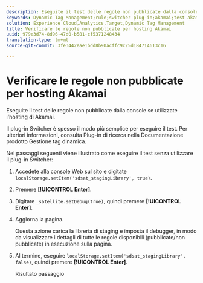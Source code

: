 ```yaml
---
description: Eseguite il test delle regole non pubblicate dalla console se utilizzate l'hosting di Akamai.
keywords: Dynamic Tag Management;rule;switcher plug-in;akamai;test akamai;unpublished rules;test unpublished rules;debug rule
solution: Experience Cloud,Analytics,Target,Dynamic Tag Management
title: Verificare le regole non pubblicate per hosting Akamai
uuid: 979e3d74-8d96-47d0-b581-cf5371248434
translation-type: tm+mt
source-git-commit: 3fe3442eae1bdd8b90acffc9c25d184714613c16

---
```



# Verificare le regole non pubblicate per hosting Akamai

Eseguite il test delle regole non pubblicate dalla console se utilizzate l&#39;hosting di Akamai.

Il plug-in Switcher è spesso il modo più semplice per eseguire il test. Per ulteriori informazioni, consulta Plug-in [](https://docs.adobe.com/content/help/en/dtm/using/resources/plugins/search-discovery-plugins.html) di ricerca nella Documentazione prodotto Gestione tag dinamica.

Nei passaggi seguenti viene illustrato come eseguire il test senza utilizzare il plug-in Switcher:

1. Accedete alla console Web sul sito e digitate `localStorage.setItem('sdsat_stagingLibrary', true)`.
1. Premere **[!UICONTROL Enter]**.
1. Digitare `_satellite.setDebug(true)`, quindi premere **[!UICONTROL Enter]**.
1. Aggiorna la pagina.

   Questa azione carica la libreria di staging e imposta il debugger, in modo da visualizzare i dettagli di tutte le regole disponibili (pubblicate/non pubblicate) in esecuzione sulla pagina.
1. Al termine, eseguire `localStorage.setItem('sdsat_stagingLibrary', false)`, quindi premere **[!UICONTROL Enter]**.

   Risultato passaggio
